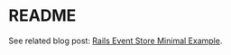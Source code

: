 # README

See related blog post: [Rails Event Store Minimal Example](https://alexander-clark.com/blog/rails-event-store-minimal-example).
